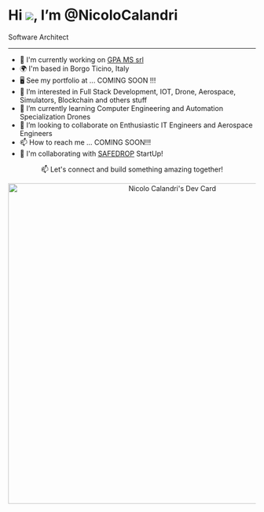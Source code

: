 Hi ![](https://user-images.githubusercontent.com/18350557/176309783-0785949b-9127-417c-8b55-ab5a4333674e.gif), I’m @NicoloCalandri
=============================
Software Architect

-----------------------------
- 🏢  I'm currently working on [GPA MS srl](https://www.gpams.it/)
- 🌍  I'm based in Borgo Ticino, Italy
- 🖥️  See my portfolio at ... COMING SOON !!!
- 👀 I’m interested in Full Stack Development, IOT, Drone, Aerospace, Simulators, Blockchain and others stuff 
- 🌱 I’m currently learning Computer Engineering and Automation Specialization Drones
- 💞️ I’m looking to collaborate on Enthusiastic IT Engineers and Aerospace Engineers
- 📫 How to reach me ... COMING SOON!!!
- 🚀 I'm collaborating with [SAFEDROP](https://safedrop.it/) StartUp!

<p align="center">📫 Let's connect and build something amazing together!</p>
 <p align="center">
   <a href="https://app.daily.dev/maffo23"><img src="https://api.daily.dev/devcards/v2/7QepEUgCLWbn1Sxv7So6l.png?type=wide&r=b0l" width="652" alt="Nicolo Calandri's Dev Card"/></a>
</p>
<!---
NicoloCalandri/NicoloCalandri is a ✨ special ✨ repository because its `README.md` (this file) appears on your GitHub profile.
You can click the Preview link to take a look at your changes.
--->
